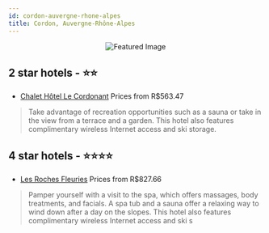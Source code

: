 ```yaml
---
id: cordon-auvergne-rhone-alpes
title: Cordon, Auvergne-Rhône-Alpes
---
```


<center><img src="https://i.travelapi.com/hotels/13000000/12370000/12361600/12361600/ade54af3_z.jpg" alt="Featured Image" /></center>


##  2 star hotels - ⭐️⭐️

-    [Chalet Hôtel Le Cordonant](https://us.hurb.com/hotels/cordon/chalet-hotel-le-cordonant-JNP-JP702329?cmp=18055) Prices from R$563.47
   > Take advantage of recreation opportunities such as a sauna or take in the view from a terrace and a garden. This hotel also features complimentary wireless Internet access and ski storage.

##  4 star hotels - ⭐️⭐️⭐️⭐️

-    [Les Roches Fleuries](https://us.hurb.com/hotels/cordon/les-roches-fleuries-JNP-JP013361?cmp=18055) Prices from R$827.66
   > Pamper yourself with a visit to the spa, which offers massages, body treatments, and facials. A spa tub and a sauna offer a relaxing way to wind down after a day on the slopes. This hotel also features complimentary wireless Internet access and ski s
